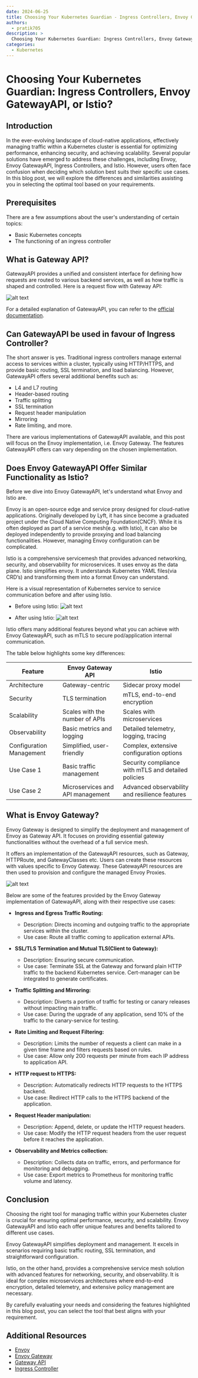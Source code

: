 ```yaml
---
date: 2024-06-25
title: Choosing Your Kubernetes Guardian - Ingress Controllers, Envoy GatewayAPI, or Istio?
authors:
  - pratik705
description: >
  Choosing Your Kubernetes Guardian: Ingress Controllers, Envoy GatewayAPI, or Istio?
categories:
  - Kubernetes
---
```

# Choosing Your Kubernetes Guardian: Ingress Controllers, Envoy GatewayAPI, or Istio?

## Introduction

In the ever-evolving landscape of cloud-native applications, effectively managing traffic within a Kubernetes cluster is essential for optimizing performance, enhancing security, and achieving scalability. Several popular solutions have emerged to address these challenges, including Envoy, Envoy GatewayAPI, Ingress Controllers, and Istio. However, users often face confusion when deciding which solution best suits their specific use cases. In this blog post, we will explore the differences and similarities assisting you in selecting the optimal tool based on your requirements.

<!-- more -->

## Prerequisites

There are a few assumptions about the user's understanding of certain topics:

- Basic Kubernetes concepts
- The functioning of an ingress controller

## What is Gateway API?

GatewayAPI provides a unified and consistent interface for defining how requests are routed to various backend services, as well as how traffic is shaped and controlled. Here is a request flow with Gateway API:

![alt text](assets/images/2024-06-25/image-3.jpeg)

For a detailed explanation of GatewayAPI, you can refer to the [official documentation](https://gateway-api.sigs.k8s.io/).


## Can GatewayAPI be used in favour of Ingress Controller?

The short answer is yes. Traditional ingress controllers manage external access to services within a cluster, typically using HTTP/HTTPS, and provide basic routing, SSL termination, and load balancing. However, GatewayAPI offers several additional benefits such as:

- L4 and L7 routing
- Header-based routing
- Traffic splitting
- SSL termination
- Request header manipulation
- Mirroring
- Rate limiting, and more.

There are various implementations of GatewayAPI available, and this post will focus on the Envoy implementation, i.e. Envoy Gateway. The features GatewayAPI offers can vary depending on the chosen implementation.

## Does Envoy GatewayAPI Offer Similar Functionality as Istio?

Before we dive into Envoy GatewayAPI, let's understand what Envoy and Istio are.

Envoy is an open-source edge and service proxy designed for cloud-native applications. Originally developed by Lyft, it has since become a graduated project under the Cloud Native Computing Foundation(CNCF). While it is often deployed as part of a service mesh(e.g. with Istio), it can also be deployed independently to provide proxying and load balancing functionalities. However, managing Envoy configuration can be complicated.

Istio is a comprehensive servicemesh that provides advanced networking, security, and observability for microservices. It uses envoy as the data plane. Istio simplifies envoy. It understands Kubernetes YAML files(via CRD’s) and transforming them into a format Envoy can understand.

Here is a visual representation of Kubernetes service to service communication before and after using Istio.

- Before using Istio:
![alt text](assets/images/2024-06-25/image-1.png)

- After using Istio:
![alt text](assets/images/2024-06-25/image.png)

Istio offers many additional features beyond what you can achieve with Envoy GatewayAPI, such as mTLS to secure pod/application internal communication.

The table below highlights some key differences:

| Feature    | Envoy Gateway API  | Istio  |
|---|---|---|
| Architecture  | Gateway-centric  | Sidecar proxy model  |
| Security  | TLS termination  | mTLS, end-to-end encryption  |
| Scalability	  | Scales with the number of APIs  | Scales with microservices  |
| Observability	  | Basic metrics and logging  | Detailed telemetry, logging, tracing  |
| Configuration Management	  | Simplified, user-friendly	  | Complex, extensive configuration options|
| Use Case 1  | Basic traffic management  | Security compliance with mTLS and detailed policies  |
| Use Case 2  | Microservices and API management  | Advanced observability and resilience features  |

## What is Envoy Gateway?

Envoy Gateway is designed to simplify the deployment and management of Envoy as Gateway API. It focuses on providing essential gateway functionalities without the overhead of a full service mesh.

It offers an implementation of the GatewayAPI resources, such as Gateway, HTTPRoute, and GatewayClasses etc. Users can create these resources with values specific to Envoy Gateway. These GatewayAPI resources are then used to provision and configure the managed Envoy Proxies.

![alt text](assets/images/2024-06-25/image-2.png)

Below are some of the features provided by the Envoy Gateway implementation of GatewayAPI, along with their respective use cases:

- **Ingress and Egress Traffic Routing:**
  - Description: Directs incoming and outgoing traffic to the appropriate services within the cluster.
  - Use case: Route all traffic coming to application external APIs.

- **SSL/TLS Termination and Mutual TLS(Client to Gateway):**
  - Description: Ensuring secure communication.
  - Use case: Terminate SSL at the Gateway and forward plain HTTP traffic to the backend Kubernetes service. Cert-manager can be integrated to generate certificates.

- **Traffic Splitting and Mirroring:**
  - Description: Diverts a portion of traffic for testing or canary releases without impacting main traffic.
  - Use case: During the upgrade of any application, send 10% of the traffic to the canary-service for testing.

- **Rate Limiting and Request Filtering:**
  - Description: Limits the number of requests a client can make in a given time frame and filters requests based on rules.
  - Use case: Allow only 200 requests per minute from each IP address to application API.

- **HTTP request to HTTPS:**
  - Description: Automatically redirects HTTP requests to the HTTPS backend.
  - Use case: Redirect HTTP calls to the HTTPS backend of the application.

- **Request Header manipulation:**
  - Description: Append, delete, or update the HTTP request headers.
  - Use case: Modify the HTTP request headers from the user request before it reaches the application.
  
- **Observability and Metrics collection:**
  - Description: Collects data on traffic, errors, and performance for monitoring and debugging.
  - Use case: Export metrics to Prometheus for monitoring traffic volume and latency.

## Conclusion

Choosing the right tool for managing traffic within your Kubernetes cluster is crucial for ensuring optimal performance, security, and scalability. Envoy GatewayAPI and Istio each offer unique features and benefits tailored to different use cases.

Envoy GatewayAPI simplifies deployment and management. It excels in scenarios requiring basic traffic routing, SSL termination, and straightforward configuration.

Istio, on the other hand, provides a comprehensive service mesh solution with advanced features for networking, security, and observability. It is ideal for complex microservices architectures where end-to-end encryption, detailed telemetry, and extensive policy management are necessary.

By carefully evaluating your needs and considering the features highlighted in this blog post, you can select the tool that best aligns with your requirement.

## Additional Resources

- [Envoy](https://www.envoyproxy.io/)
- [Envoy Gateway](https://gateway.envoyproxy.io/)
- [Gateway API](https://kubernetes.io/docs/concepts/services-networking/gateway/)
- [Ingress Controller](https://kubernetes.io/docs/concepts/services-networking/ingress-controllers/)
